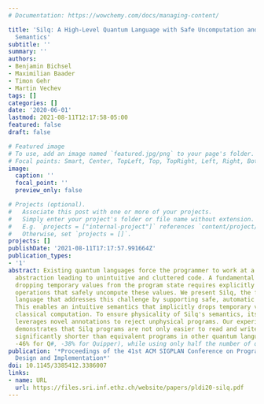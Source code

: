 ```yaml
---
# Documentation: https://wowchemy.com/docs/managing-content/

title: 'Silq: A High-Level Quantum Language with Safe Uncomputation and Intuitive
  Semantics'
subtitle: ''
summary: ''
authors:
- Benjamin Bichsel
- Maximilian Baader
- Timon Gehr
- Martin Vechev
tags: []
categories: []
date: '2020-06-01'
lastmod: 2021-08-11T12:17:58-05:00
featured: false
draft: false

# Featured image
# To use, add an image named `featured.jpg/png` to your page's folder.
# Focal points: Smart, Center, TopLeft, Top, TopRight, Left, Right, BottomLeft, Bottom, BottomRight.
image:
  caption: ''
  focal_point: ''
  preview_only: false

# Projects (optional).
#   Associate this post with one or more of your projects.
#   Simply enter your project's folder or file name without extension.
#   E.g. `projects = ["internal-project"]` references `content/project/deep-learning/index.md`.
#   Otherwise, set `projects = []`.
projects: []
publishDate: '2021-08-11T17:17:57.991664Z'
publication_types:
- '1'
abstract: Existing quantum languages force the programmer to work at a low level of
  abstraction leading to unintuitive and cluttered code. A fundamental reason is that
  dropping temporary values from the program state requires explicitly applying quantum
  operations that safely uncompute these values. We present Silq, the first quantum
  language that addresses this challenge by supporting safe, automatic uncomputation.
  This enables an intuitive semantics that implicitly drops temporary values, as in
  classical computation. To ensure physicality of Silq's semantics, its type system
  leverages novel annotations to reject unphysical programs. Our experimental evaluation
  demonstrates that Silq programs are not only easier to read and write, but also
  significantly shorter than equivalent programs in other quantum languages (on average
  -46% for Q#, -38% for Quipper), while using only half the number of quantum primitives.
publication: '*Proceedings of the 41st ACM SIGPLAN Conference on Programming Language
  Design and Implementation*'
doi: 10.1145/3385412.3386007
links:
- name: URL
  url: https://files.sri.inf.ethz.ch/website/papers/pldi20-silq.pdf
---
```

